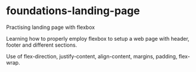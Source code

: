 # foundations-landing-page
Practising landing page with flexbox

Learning how to properly employ flexbox to setup a web page with header, footer and different sections.

Use of flex-direction, justify-content, align-content, margins, padding, flex-wrap.